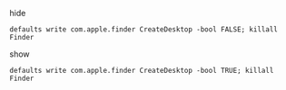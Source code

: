 hide
```
defaults write com.apple.finder CreateDesktop -bool FALSE; killall Finder
```

show
```
defaults write com.apple.finder CreateDesktop -bool TRUE; killall Finder
```